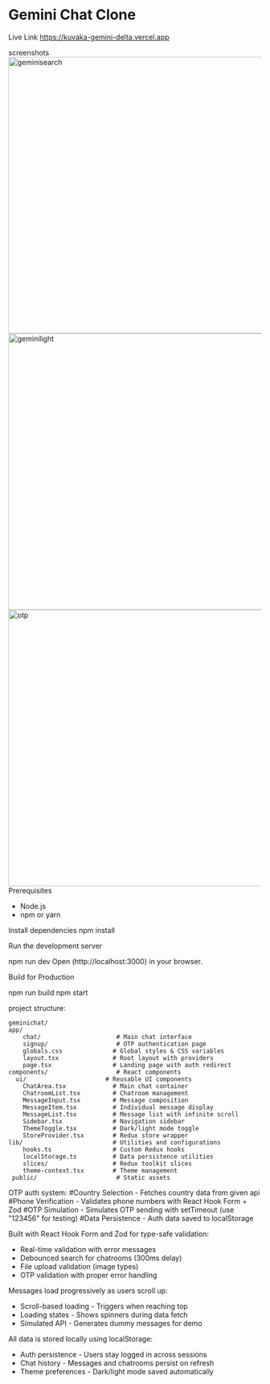 # Gemini Chat Clone 
Live Link
https://kuvaka-gemini-delta.vercel.app

screenshots
<img width="1000" height="550" alt="geminisearch" src="https://github.com/user-attachments/assets/8e618301-c289-4cfb-85f3-0761d15c285d" />
<img width="1000" height="550" alt="geminilight" src="https://github.com/user-attachments/assets/c0cb0413-a95b-40a4-9b5a-7562ad11c180" />
<img width="1000" height="550" alt="otp" src="https://github.com/user-attachments/assets/a51a88a6-9f83-4f51-a3a1-6272d4552cee" />
 Prerequisites
- Node.js  
- npm or yarn


 Install dependencies
npm install

 Run the development server

npm run dev
Open (http://localhost:3000) in your browser.

 Build for Production

npm run build
npm start

project structure:
```
geminichat/
app/                         
    chat/                     # Main chat interface
    signup/                   # OTP authentication page
    globals.css              # Global styles & CSS variables
    layout.tsx               # Root layout with providers
    page.tsx                 # Landing page with auth redirect
components/                   # React components
  ui/                      # Reusable UI components
    ChatArea.tsx             # Main chat container
    ChatroomList.tsx         # Chatroom management
    MessageInput.tsx         # Message composition
    MessageItem.tsx          # Individual message display
    MessageList.tsx          # Message list with infinite scroll
    Sidebar.tsx              # Navigation sidebar
    ThemeToggle.tsx          # Dark/light mode toggle
    StoreProvider.tsx        # Redux store wrapper
lib/                         # Utilities and configurations
    hooks.ts                 # Custom Redux hooks
    localStorage.ts          # Data persistence utilities
    slices/                  # Redux toolkit slices
    theme-context.tsx        # Theme management
 public/                      # Static assets

```

 OTP auth system:
 #Country Selection - Fetches country data from given api
 #Phone Verification - Validates phone numbers with React Hook Form + Zod
 #OTP Simulation - Simulates OTP sending with setTimeout (use "123456" for testing)
 #Data Persistence - Auth data saved to localStorage




Built with React Hook Form and Zod for type-safe validation:
- Real-time validation with error messages
- Debounced search for chatrooms (300ms delay)
- File upload validation (image types)
- OTP validation with proper error handling


Messages load progressively as users scroll up:
- Scroll-based loading - Triggers when reaching top
- Loading states - Shows spinners during data fetch
- Simulated API - Generates dummy messages for demo

All data is stored locally using localStorage:

- Auth persistence - Users stay logged in across sessions
- Chat history - Messages and chatrooms persist on refresh
- Theme preferences - Dark/light mode saved automatically





